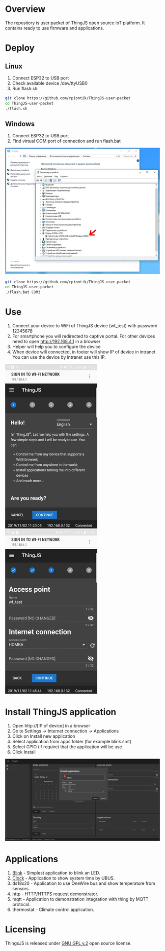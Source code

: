 # Overview
The repository is user packet of ThingJS open source IoT platform. It contains ready to use firmware and applications.

# Deploy

## Linux
1. Connect ESP32 to USB port
2. Check available device /dev/ttyUSB0
3. Run flash.sh
``` bash
git clone https://github.com/rpiontik/ThingJS-user-packet
cd ThingJS-user-packet
./flash.sh

```

## Windows
1. Connect ESP32 to USB port
2. Find virtual COM port of connection and run flash.bat 

![COM port in system](images/win_port.jpg)

``` bash
git clone https://github.com/rpiontik/ThingJS-user-packet
cd ThingJS-user-packet
./flash.bat COM3
```

# Use
1. Connect your device to WiFi of ThingJS device (wf_test) with password 12345678
2. For smartphone you will redirected to captive portal. For other devices need to open http://192.168.4.1 in a browser
3. Helper will help you to configure the device
4. When device will connected, in footer will show IP of device in intranet You can use the device by intranet use this IP.

![Helper start](images/helper_start.jpg) ![Helper net](images/helper_net.jpg)


# Install ThingJS application
1. Open http://[IP of device] in a browser
2. Go to Settings -> Internet connection -> Applications
3. Click on Install new application
4. Select application from apps folder (for example blink.smt)
5. Select GPIO (if require) that the application will be use
6. Click Install

![alt text](images/app_install.png)

# Applications
1. [Blink](docs/BLINK.md) - Simplest application to blink an LED.
2. [Clock](docs/CLOCK.md) - Application to show system time by UBUS.
3. ds18x20 - Application to use OneWire bus and show temperature from sensors.
4. [http](docs/HTTP.md) - HTTP/HTTPS request demonstrator.
5. mqtt - Application to demonstration integration with thing by MQTT protocol.
6. thermostat - Climate control application.

# Licensing
ThingsJS is released under
[GNU GPL v.2](http://www.gnu.org/licenses/old-licenses/gpl-2.0.html)
open source license.
